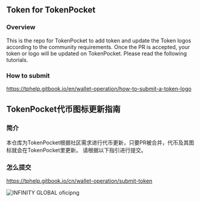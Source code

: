## Token for TokenPocket

### Overview
This is the repo for TokenPocket to add token and update the Token logos according to the community requirements. Once the PR is accepted, your token or logo will be updated on TokenPocket.
Please read the following tutorials.

### How to submit 
https://tphelp.gitbook.io/en/wallet-operation/how-to-submit-a-token-logo



## TokenPocket代币图标更新指南

### 简介
本仓库为TokenPocket根据社区需求进行代币更新，只要PR被合并，代币及其图标就会在TokenPocket里更新。
请根据以下指引进行提交。

### 怎么提交
https://tphelp.gitbook.io/cn/wallet-operation/submit-token

![INFINITY GLOBAL  oficipng](https://user-images.githubusercontent.com/88602215/156454554-3b02e679-f959-487c-b6dd-117479c96b83.png)
